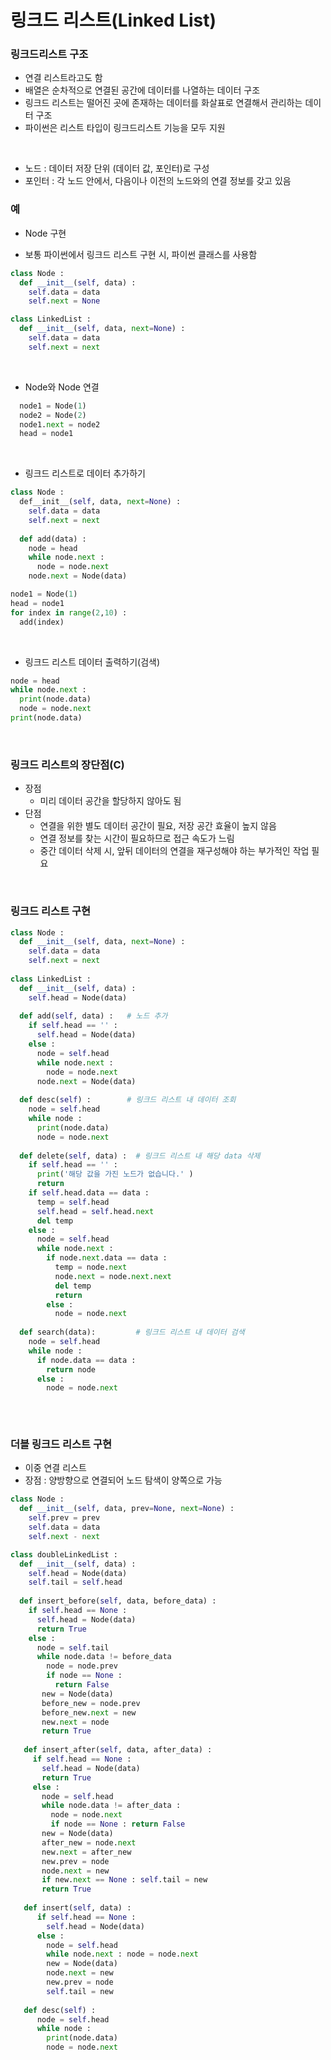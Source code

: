 # 링크드 리스트(Linked List)

### 링크드리스트 구조
* 연결 리스트라고도 함
* 배열은 순차적으로 연결된 공간에 데이터를 나열하는 데이터 구조
* 링크드 리스트는 떨어진 곳에 존재하는 데이터를 화살표로 연결해서 관리하는 데이터 구조
* 파이썬은 리스트 타입이 링크드리스트 기능을 모두 지원

<br>

* 노드 : 데이터 저장 단위 (데이터 값, 포인터)로 구성
* 포인터 : 각 노드 안에서, 다음이나 이전의 노드와의 연결 정보를 갖고 있음


### 예

* Node 구현
 - 보통 파이썬에서 링크드 리스트 구현 시, 파이썬 클래스를 사용함
```python
class Node :
  def __init__(self, data) :
    self.data = data
    self.next = None
```
```python
class LinkedList :
  def __init__(self, data, next=None) :
    self.data = data
    self.next = next
```

<br>

* Node와 Node 연결
```python
  node1 = Node(1)
  node2 = Node(2)
  node1.next = node2
  head = node1
```

<br>

* 링크드 리스트로 데이터 추가하기
```python
class Node :
  def__init__(self, data, next=None) :
    self.data = data
    self.next = next
  
  def add(data) :
    node = head
    while node.next :
      node = node.next
    node.next = Node(data)
```
```python
node1 = Node(1)
head = node1
for index in range(2,10) :
  add(index)
```

<br>

* 링크드 리스트 데이터 출력하기(검색)
```python
node = head
while node.next :
  print(node.data)
  node = node.next
print(node.data)
```

<br>

### 링크드 리스트의 장단점(C)
* 장점
  - 미리 데이터 공간을 할당하지 않아도 됨
* 단점
  - 연결을 위한 별도 데이터 공간이 필요, 저장 공간 효율이 높지 않음
  - 연결 정보를 찾는 시간이 필요하므로 접근 속도가 느림
  - 중간 데이터 삭제 시, 앞뒤 데이터의 연결을 재구성해야 하는 부가적인 작업 필요

<br>

### 링크드 리스트 구현
```python
class Node :
  def __init__(self, data, next=None) :
    self.data = data
    self.next = next
    
class LinkedList :
  def __init__(self, data) :
    self.head = Node(data)
    
  def add(self, data) :   # 노드 추가
    if self.head == '' : 
      self.head = Node(data)
    else : 
      node = self.head
      while node.next :
        node = node.next
      node.next = Node(data)
     
  def desc(self) :        # 링크드 리스트 내 데이터 조회
    node = self.head
    while node :
      print(node.data)
      node = node.next
  
  def delete(self, data) :  # 링크드 리스트 내 해당 data 삭제
    if self.head == '' : 
      print('해당 값을 가진 노드가 없습니다.' )
      return
    if self.head.data == data :
      temp = self.head
      self.head = self.head.next
      del temp
    else :
      node = self.head
      while node.next :
        if node.next.data == data :
          temp = node.next
          node.next = node.next.next
          del temp
          return
        else :
          node = node.next
          
  def search(data):         # 링크드 리스트 내 데이터 검색
    node = self.head
    while node :
      if node.data == data :
        return node
      else :
        node = node.next
    
```

<br> 
    
### 더블 링크드 리스트 구현
* 이중 연결 리스트
* 장점 : 양방향으로 연결되어 노드 탐색이 양쪽으로 가능
```python
class Node :
  def __init__(self, data, prev=None, next=None) :
    self.prev = prev
    self.data = data
    self.next - next

class doubleLinkedList :
  def __init__(self, data) :
    self.head = Node(data)
    self.tail = self.head
    
  def insert_before(self, data, before_data) :
    if self.head == None :
      self.head = Node(data)
      return True
    else :
      node = self.tail
      while node.data != before_data
        node = node.prev
        if node == None :
          return False
       new = Node(data)
       before_new = node.prev
       before_new.next = new
       new.next = node
       return True
   
   def insert_after(self, data, after_data) :
     if self.head == None :
       self.head = Node(data)
       return True
     else : 
       node = self.head
       while node.data != after_data :
         node = node.next
         if node == None : return False
       new = Node(data)
       after_new = node.next
       new.next = after_new
       new.prev = node
       node.next = new
       if new.next == None : self.tail = new
       return True
   
   def insert(self, data) :
      if self.head == None :
        self.head = Node(data)
      else :
        node = self.head
        while node.next : node = node.next
        new = Node(data)
        node.next = new
        new.prev = node
        self.tail = new
        
   def desc(self) :
      node = self.head
      while node :
        print(node.data)
        node = node.next
```
